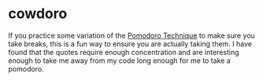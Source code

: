 # cowdoro

If you practice some variation of the [Pomodoro Technique](https://en.wikipedia.org/wiki/Pomodoro_Technique) to make sure you take breaks, this is a fun way to ensure you are actually taking them.  I have found that the quotes require enough concentration and are interesting enough to take me away from my code long enough for me to take a pomodoro.
